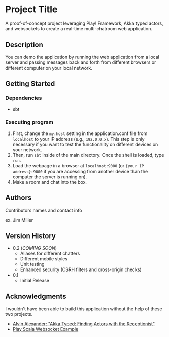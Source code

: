 # Project Title

A proof-of-concept project leveraging Play! Framework, Akka typed actors, and websockets 
to create a real-time multi-chatroom web application.

## Description

You can demo the application by running the web application from a local server
and passing messages back and forth from different browsers or different computer on your local
network.

## Getting Started

### Dependencies

* sbt

### Executing program

1) First, change the `my.host` setting in the application.conf file from `localhost` to your IP address (e.g., `192.0.0.x`).
This step is only necessary if you want to test the functionality on different devices on your network. 
2) Then, run `sbt` inside of the main directory. Once the shell is loaded, type `run`. 
3) Load the webpage in a browser at `localhost:9000` (or `{your IP address}:9000` if you are accessing from another
device than the computer the server is running on).
4) Make a room and chat into the box.

## Authors

Contributors names and contact info

ex. Jim Miller

## Version History

* 0.2 (_COMING SOON_)
    * Aliases for different chatters
    * Different mobile styles
    * Unit testing
    * Enhanced security (CSRH filters and cross-origin checks)
* 0.1
    * Initial Release

## Acknowledgments

I wouldn't have been able to build this application without the help of these two projects.
* [Alvin Alexander: "Akka Typed: Finding Actors with the Receptionist"](https://alvinalexander.com/scala/akka-typed-how-lookup-find-actor-receptionist/)
* [Play Scala Websocket Example](https://github.com/playframework/play-samples/tree/2.8.x/play-scala-websocket-example)
